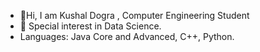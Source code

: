 - 👋Hi, I am Kushal Dogra , Computer Engineering Student
- 👀 Special interest in Data Science.
- Languages: Java Core and Advanced, C++, Python.
